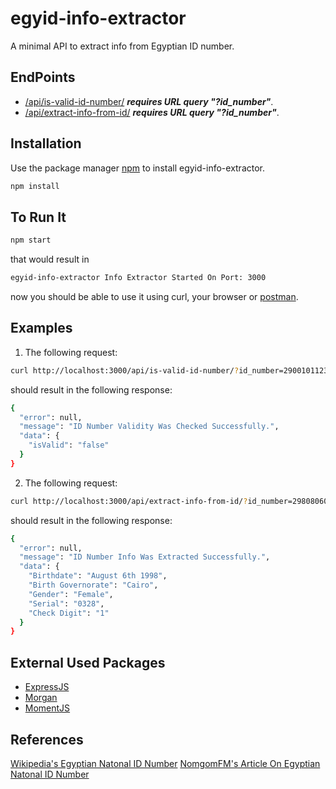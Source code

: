 # egyid-info-extractor
A minimal API to extract info from Egyptian ID number.

## EndPoints 

* [/api/is-valid-id-number/]() ___requires URL query "?id_number"___.
* [/api/extract-info-from-id/]() ___requires URL query "?id_number"___.

## Installation

Use the package manager [npm](https://www.npmjs.com/) to install egyid-info-extractor.

```bash
npm install
```

## To Run It
```bash
npm start
```
that would result in 
```bash
egyid-info-extractor Info Extractor Started On Port: 3000
```
now you should be able to use it using curl, your browser or [postman](https://www.postman.com/).

## Examples 

1. The following request:
```bash
curl http://localhost:3000/api/is-valid-id-number/?id_number=29001011234567
```
should result in the following response:
```bash
{
  "error": null,
  "message": "ID Number Validity Was Checked Successfully.",
  "data": {
    "isValid": "false"
  }
}
```
2. The following request:
```bash
curl http://localhost:3000/api/extract-info-from-id/?id_number=29808060103281
```
should result in the following response:
```bash
{
  "error": null,
  "message": "ID Number Info Was Extracted Successfully.",
  "data": {
    "Birthdate": "August 6th 1998",
    "Birth Governorate": "Cairo",
    "Gender": "Female",
    "Serial": "0328",
    "Check Digit": "1"
  }
}
```
## External Used Packages

* [ExpressJS](https://expressjs.com/)
* [Morgan](https://www.npmjs.com/package/morgan)
* [MomentJS](https://momentjs.com/)

## References
[Wikipedia's Egyptian Natonal ID Number](https://ar.wikipedia.org/wiki/%D8%A8%D8%B7%D8%A7%D9%82%D8%A9_%D8%A7%D9%84%D8%B1%D9%82%D9%85_%D8%A7%D9%84%D9%82%D9%88%D9%85%D9%8A_%D8%A7%D9%84%D9%85%D8%B5%D8%B1%D9%8A%D8%A9)
[NomgomFM's Article On Egyptian Natonal ID Number](https://www.nogoumfm.net/news/2019/04/%D8%A7%D9%84%D8%A3%D8%B1%D9%82%D8%A7%D9%85-%D8%A7%D9%84%D9%8014-%D8%B9%D9%84%D9%89-%D8%A8%D8%B7%D8%A7%D9%82%D8%A9-%D8%A7%D9%84%D8%B1%D9%82%D9%85-%D8%A7%D9%84%D9%82%D9%88%D9%85%D9%8A-%D9%87%D9%84/)
